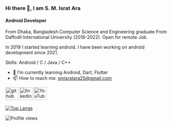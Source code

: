 ### Hi there 👋, I am  S. M. Israt Ara
#### Android Developer

From Dhaka, Bangladesh.Computer Science and Engineering graduate From Daffodil International University (2018-2022).
Open for remote Job.

In 2019 I started learning android. I have been working on android development since 2021.

Skills: Android / C / Java / C++ 

- 🌱 I’m currently learning Android, Dart, Flutter 
- 📫 How to reach me: smisratara25@gmail.com 


[<img src='https://cdn.jsdelivr.net/npm/simple-icons@3.0.1/icons/github.svg' alt='github' height='40'>](https://github.com/IsratAra17)  [<img src='https://cdn.jsdelivr.net/npm/simple-icons@3.0.1/icons/linkedin.svg' alt='linkedin' height='40'>](https://www.linkedin.com/in/https://www.linkedin.com/in/s-m-israt-ara-35a8b21a1//)  [<img src='https://cdn.jsdelivr.net/npm/simple-icons@3.0.1/icons/youtube.svg' alt='YouTube' height='40'>](https://www.youtube.com/channel/https://www.youtube.com/@gardenofcode608/videos)  

[![Top Langs](https://github-readme-stats.vercel.app/api/top-langs/?username=IsratAra17)](https://github.com/anuraghazra/github-readme-stats)

![Profile views](https://gpvc.arturio.dev/IsratAra17)  
